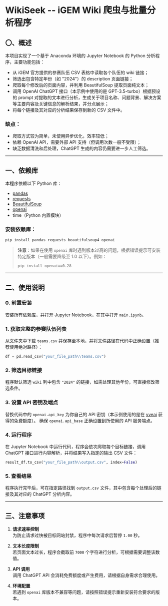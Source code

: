 # WikiSeek -- iGEM Wiki 爬虫与批量分析程序

## 〇、概述

本项目实现了一个基于 Anaconda 环境的 Jupyter Notebook 的 Python 分析程序，主要功能包括：

- 从 iGEM 官方提供的参赛队伍 CSV 表格中读取各个队伍的 wiki 链接；
- 筛选出包含特定年份（如 "2024"）的 description 页面链接；
- 爬取每个修改后的页面内容，并利用 BeautifulSoup 提取页面纯文本；
- 调用 OpenAI ChatGPT 接口（本示例中使用的是 GPT-3.5-turbo）根据预设的 prompt 对提取的文本进行分析，生成关于项目名称、问题背景、解决方案等主要内容及关键信息的解析结果，并分点展示；
- 将每个链接及其对应的分析结果保存到新的 CSV 文件中。

### 缺点：
- 爬取方式较为简单，未使用异步优化，效率较低；
- 依赖 OpenAI API，需要外部 API 支持（但调用次数一般不受限）；
- 缺乏数据清洗和后处理，ChatGPT 生成的内容仍需要进一步人工筛选。

---

## 一、依赖库

本程序依赖以下 Python 库：

- [pandas](https://pandas.pydata.org/)
- [requests](https://docs.python-requests.org/)
- [BeautifulSoup](https://www.crummy.com/software/BeautifulSoup/bs4/doc/)
- [openai](https://github.com/openai/openai-python)  
- time（Python 内置模块）

### 安装依赖库：
```bash
pip install pandas requests beautifulsoup4 openai
```
> **注意**：如果在使用 `openai` 库时遇到版本过高的问题，根据错误提示可安装特定版本（一般需要降级至 1.0 以下）。例如：
> ```bash
> pip install openai==0.28
> ```

---

## 二、使用说明

### 0. 前置安装
安装所有依赖库，并打开 Jupyter Notebook，在其中打开 `main.ipynb`。

### 1. 获取完整的参赛队伍列表
从文件夹中下载 `teams.csv` 并保存至本地，并将文件路径在代码中正确设置（推荐使用绝对路径）：
```python
df = pd.read_csv("your_file_path\\teams.csv")
```

### 2. 筛选目标链接
程序默认筛选 `wiki` 列中包含 `"2024"` 的链接，如需处理其他年份，可直接修改筛选条件。

### 3. 设置 API 密钥及端点
替换代码中的 `openai.api_key` 为你自己的 API 密钥（本示例使用的是在 [vveai](https://api.vveai.com) 获得的免费额度）。
确保 `openai.api_base` 正确设置到所使用的 API 服务端点。

### 4. 运行程序
在 Jupyter Notebook 中运行代码，程序会依次爬取每个目标链接，调用 ChatGPT 接口进行内容解析，并将结果写入指定的输出 CSV 文件：
```python
result_df.to_csv("your_file_path\\output.csv", index=False)
```

### 5. 查看结果
程序执行完毕后，可在指定路径找到 `output.csv` 文件，其中包含每个处理后的链接及其对应的 ChatGPT 分析内容。

---

## 三、注意事项

1. **请求速率控制**  
   为防止请求过快被目标网站封禁，程序中每次请求后暂停 `1.00` 秒。

2. **文本长度限制**  
   若页面文本过长，程序会截取前 `7000` 个字符进行分析，可根据需要调整该数值。

3. **API 调用**  
   调用 ChatGPT API 会消耗免费额度或产生费用，请根据自身需求合理使用。

4. **环境配置**  
   若遇到 `openai` 库版本不兼容等问题，请按照错误提示重新安装符合要求的版本。
